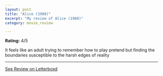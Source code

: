 ```yaml
---
layout: post
title: "Alice (1988)"
excerpt: "My review of Alice (1988)"
category: movie_review

---
```


**Rating:** 4/5

It feels like an adult trying to remember how to play pretend but finding the boundaries susceptible to the harsh edges of reality

<hr>

[See Review on Letterboxd](https://boxd.it/23Pmbv)
